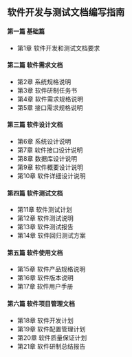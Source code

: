 ## 软件开发与测试文档编写指南
#### 第一篇 基础篇
- 第1章 软件开发和测试文档要求
#### 第二篇 软件需求文档
- 第2章 系统规格说明
- 第3章 软件研制任务书
- 第4章 软件需求规格说明
- 第5章 接口需求规格说明
#### 第三篇 软件设计文档
- 第6章 系统设计说明
- 第7章 软件接口设计说明
- 第8章 数据库设计说明
- 第9章 软件概要设计说明
- 第10章 软件详细设计说明
#### 第四篇 软件测试文档
- 第11章 软件测试计划
- 第12章 软件测试说明
- 第13章 软件测试报告
- 第14章 软件回归测试方案
#### 第五篇 软件使用文档
- 第15章 软件产品规格说明
- 第16章 软件版本说明
- 第17章 软件用户手册
#### 第六篇 软件项目管理文档
- 第18章 软件开发计划
- 第19章 软件配置管理计划
- 第20章 软件质量保证计划
- 第21章 软件研制总结报告